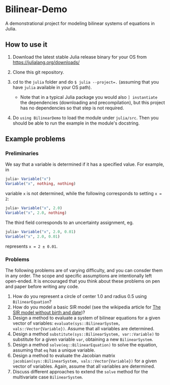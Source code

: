 # Bilinear-Demo

A demonstrational project for modeling bilinear systems of equations in Julia.

## How to use it

1. Download the latest stable Julia release binary for your OS from https://julialang.org/downloads/

2. Clone this git repository.

3. cd to the `julia` folder and do `$ julia --project=.` (assuming that you have `julia` available in your OS path).
    - Note that in a typical Julia package you would also `] instantiate` the dependencies (downloading and precompilation), but this project has no dependencies so that step is not required.

4. Do `using BilinearDemo` to load the module under `julia/src`. Then you should be able to run the example in the module's docstring.

## Example problems

### Preliminaries

We say that a variable is determined if it has a specified value. For example, in

```julia
julia> Variable("x")
Variable("x", nothing, nothing)
```
variable `x` is not determined, while the following corresponds to setting `x = 2`:

```julia
julia> Variable("x", 2.0)
Variable("x", 2.0, nothing)
```
The third field corresponds to an uncertainty assignment, eg.
```julia
julia> Variable("x", 2.0, 0.01)
Variable("x", 2.0, 0.01)
```
represents `x = 2 ± 0.01`.


### Problems

The following problems are of varying difficulty, and you can consder them in any order. 
The scope and specific assumptions are intentionally left open-ended.
It is encouraged that you think about these problems on pen and paper before writing any code.

1. How do you represent a circle of center 1.0 and radius 0.5 using `BilinearEquation`?
2. How do you model a basic SIR model (see the wikipedia article for [The SIR model without birth and date](https://en.wikipedia.org/wiki/Compartmental_models_in_epidemiology))?   
3. Design a method to evaluate a system of bilinear equations for a given vector of variables: `evaluate(sys::BilinearSystem, vals::Vector{Variable})`. Assume that all variables are determined.
4. Design a method `substitute(sys::BilinearSystem, var::Variable)` to substitute for a given variable `var`, obtaining a new `BilinearSystem`.
5. Design a method `solve(eq::BilinearEquation)` to solve the equation, assuming that `eq` has a unique variable.
6. Design a method to evaluate the Jacobian matrix `jacobian(sys::BilinearSystem, vals::Vector{Variable})` for a given vector of variables. Again, assume that all variables are determined.
7. Discuss different approaches to extend the `solve` method for the multivariate case `BilinearSystem`.


